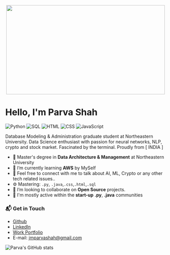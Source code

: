 <p align="center">
<img src="https://www.icegif.com/wp-content/uploads/2022/05/icegif-1169.gif"  height="280" width="498"/>
</ p>

# Hello, I'm Parva Shah

![Python](https://img.shields.io/badge/Python-Advance-orange)
![SQL](https://img.shields.io/badge/SQL-Advance-green)
![HTML](https://img.shields.io/badge/HTML-Advance-blue)
![CSS](https://img.shields.io/badge/CSS-Advance-red)
![JavaScript](https://img.shields.io/badge/JavaScript-Intermediate-yellow)

Database Modeling & Administration graduate student at Northeastern University. Data Science enthusiast with passion for neural networks, NLP, crypto and stock market. Fascinated by the terminal.  Proudly from [ INDIA ]

- 🔭 Master's degree in **Data Architecture & Management** at Northeastern University
- 🌱 I’m currently learning **AWS** by MySelf
- 🔗 Feel free to connect with me to talk about AI, ML, Crypto or any other tech related issues..
- ⚙️ Mastering: `.py`, `.java`,`.css`,`.html`,`.sql`
- 👯 I’m looking to collaborate on **Open Source** projects.
- 💬 I'm mostly active within the **start-up** **.py**, **.java** communities

### 📬 Get in Touch

- [Github](https://github.com/parvashah-create)
- [LinkedIn](https://www.linkedin.com/in/parva-j-shah-2394481a2/)
- [Work Portfolio](https://parvasite.onrender.com/)
- E-mail: jmparvashah@gmail.com

![Parva's GitHub stats](https://github-readme-stats.vercel.app/api?username=parvashah-create&show_icons=true&theme=onedark)

